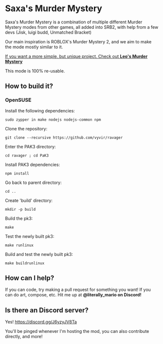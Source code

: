 # Saxa's Murder Mystery

Saxa's Murder Mystery is a combination of multiple different Murder Mystery modes from other games, all added into SRB2, with help from a few devs (Jisk, luigi budd, Unmatched Bracket)

Our main inspiration is ROBLOX's Murder Mystery 2, and we aim to make the mode mostly similar to it.

[If you want a more simple, but unique project. Check out **Leo's Murder Mystery**](https://github.com/LeonardoTheMutant/SRB2-Murder-Mystery)

This mode is 100% re-usable.

## How to build it?

### OpenSUSE

Install the following dependencies:
```
sudo zypper in make nodejs nodejs-common npm
```

Clone the repository:

```
git clone --recursive https://github.com/vyvir/ravager
```

Enter the PAK3 directory:

```
cd ravager ; cd PaK3
```

Install PAK3 dependencies:

```
npm install
```

Go back to parent directory:

```
cd ..
```

Create 'build' directory:

```
mkdir -p build
```

Build the pk3:

```
make
```

Test the newly built pk3:

```
make runlinux
```

Build and test the newly built pk3:

```
make buildrunlinux
```

## How can I help?
If you can code, try making a pull request for something you want!
If you can do art, compose, etc. Hit me up at **@literally_mario on Discord!**

## Is there an Discord server?
Yes! https://discord.gg/J6yzyJV8Ta

You'll be pinged whenever I'm hosting the mod, you can also contribute directly, and more!
